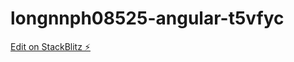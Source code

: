 # longnnph08525-angular-t5vfyc

[Edit on StackBlitz ⚡️](https://stackblitz.com/edit/longnnph08525-angular-t5vfyc)